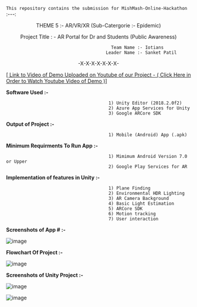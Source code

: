         
`This repository contains the submission for MishMash-Online-Hackathon`
:---:
<p align="center"> THEME 5 :- AR/VR/XR (Sub-Catergorie :- Epidemic)</p>
<p align="center">Project Title : - AR Portal for Dr and Students (Public Awareness)</p>

                                            Team Name :- Iotians 
                                          Leader Name :- Sanket Patil             
<p align="center">-X-X-X-X-X-X-X-</p>
  
 [[ Link to Video of Demo Uploaded on Youtube of our Project   -  ( Click Here in Order to Watch Youtube Video of Demo )]](https://www.youtube.com/watch?v=gjSRocOFcNU) 


                                
                               
**Software Used :-**
                                           
                                           1) Unity Editor (2018.2.0f2)
                                           2) Azure App Services for Unity                                      
                                           3) Google ARCore SDK
 
**Output of Project :-**
      
                                           1) Mobile (Android) App (.apk)
                                           
**Minimum Requirments To Run App :-**
                         
                                           1) Mimimum Android Version 7.0 or Upper
                                           2) Google Play Services for AR
                                           
**Implementation of features in Unity :-**

                                           1) Plane Finding	
                                           2) Environmental HDR Lighting	
                                           3) AR Camera Background	
                                           4) Basic Light Estimation	
                                           5) ARCore SDK
                                           6) Motion tracking
                                           7) User interaction
                      
                      
                      
**Screenshots of App # :-**


![image](https://github.com/sanket9006/MishMash-Online-Hackathon-AR_Portal_For_Dr_and_Students/blob/master/Assets/Prefabs/login1.png)

**Flowchart Of Project :-**

![image](https://github.com/sanket9006/MishMash-Online-Hackathon-AR_Portal_For_Dr_and_Students/blob/master/Assets/Prefabs/MishMash.jpg)



**Screenshots of Unity Project :-**



![image](https://github.com/sanket9006/MishMash-Online-Hackathon-AR_Portal_For_Dr_and_Students/blob/master/Assets/Prefabs/1.PNG)

![image](https://github.com/sanket9006/MishMash-Online-Hackathon-AR_Portal_For_Dr_and_Students/blob/master/Assets/Prefabs/2.PNG)

